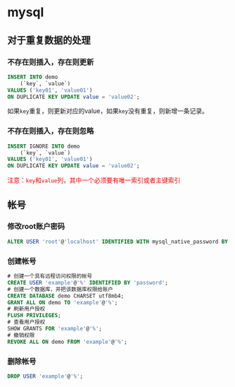 # mysql

## 对于重复数据的处理

### 不存在则插入，存在则更新

```sql
INSERT INTO demo
    (`key`, `value`)
VALUES ('key01', 'value01')
ON DUPLICATE KEY UPDATE value = 'value02';
```

如果`key`重复，则更新对应的value，如果`key`没有重复，则新增一条记录。

### 不存在则插入，存在则忽略

```sql
INSERT IGNORE INTO demo
    (`key`, `value`)
VALUES ('key01', 'value01')
ON DUPLICATE KEY UPDATE value = 'value02';
```

<font color="red">注意：`key`和`value`列，其中一个必须要有唯一索引或者主键索引</font>

## 帐号

### 修改root账户密码

```sql
ALTER USER 'root'@'localhost' IDENTIFIED WITH mysql_native_password BY 'password';
```

### 创建帐号

```sql
# 创建一个具有远程访问权限的帐号
CREATE USER 'example'@'%' IDENTIFIED BY 'password';
# 创建一个数据库，并把该数据库权限给账户
CREATE DATABASE demo CHARSET utf8mb4;
GRANT ALL ON demo TO 'example'@'%';
# 刷新用户授权
FLUSH PRIVILEGES;
# 查看用户授权
SHOW GRANTS FOR 'example'@'%';
# 撤销权限
REVOKE ALL ON demo FROM 'example'@'%';
```

### 删除帐号

```sql
DROP USER 'example'@'%';
```

